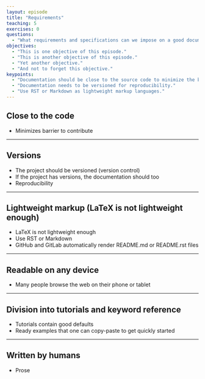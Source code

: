 ```yaml
---
layout: episode
title: "Requirements"
teaching: 5
exercises: 0
questions:
  - "What requirements and specifications can we impose on a good documentation?"
objectives:
  - "This is one objective of this episode."
  - "This is another objective of this episode."
  - "Yet another objective."
  - "And not to forget this objective."
keypoints:
  - "Documentation should be close to the source code to minimize the barrier."
  - "Documentation needs to be versioned for reproducibility."
  - "Use RST or Markdown as lightweight markup languages."
---
```


## Close to the code

- Minimizes barrier to contribute

---

## Versions

- The project should be versioned (version control)
- If the project has versions, the documentation should too
- Reproducibility

---

## Lightweight markup (LaTeX is not lightweight enough)

- LaTeX is not lightweight enough
- Use RST or Markdown
- GitHub and GitLab automatically render README.md or README.rst files

---

## Readable on any device

- Many people browse the web on their phone or tablet

---

## Division into tutorials and keyword reference

- Tutorials contain good defaults
- Ready examples that one can copy-paste to get quickly started

---

## Written by humans

- Prose
